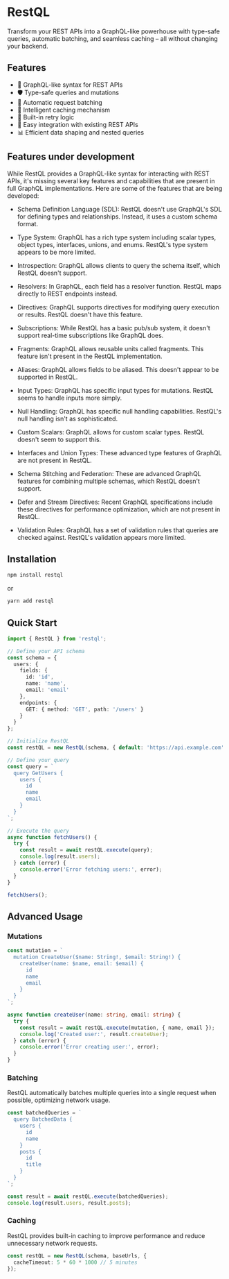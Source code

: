 # RestQL

Transform your REST APIs into a GraphQL-like powerhouse with type-safe queries, automatic batching, and seamless caching – all without changing your backend.

## Features

- 🚀 GraphQL-like syntax for REST APIs
- 🛡️ Type-safe queries and mutations
- 🔄 Automatic request batching
- 💾 Intelligent caching mechanism
- 🔁 Built-in retry logic
- 🔧 Easy integration with existing REST APIs
- 📊 Efficient data shaping and nested queries

## Features under development
While RestQL provides a GraphQL-like syntax for interacting with REST APIs, it's missing several key features and capabilities that are present in full GraphQL implementations.
Here are some of the features that are being developed:

- Schema Definition Language (SDL):
RestQL doesn't use GraphQL's SDL for defining types and relationships. Instead, it uses a custom schema format.

- Type System:
GraphQL has a rich type system including scalar types, object types, interfaces, unions, and enums. RestQL's type system appears to be more limited.

- Introspection:
GraphQL allows clients to query the schema itself, which RestQL doesn't support.

- Resolvers:
In GraphQL, each field has a resolver function. RestQL maps directly to REST endpoints instead.

- Directives:
GraphQL supports directives for modifying query execution or results. RestQL doesn't have this feature.

- Subscriptions:
While RestQL has a basic pub/sub system, it doesn't support real-time subscriptions like GraphQL does.

- Fragments:
GraphQL allows reusable units called fragments. This feature isn't present in the RestQL implementation.

- Aliases:
GraphQL allows fields to be aliased. This doesn't appear to be supported in RestQL.

- Input Types:
GraphQL has specific input types for mutations. RestQL seems to handle inputs more simply.

- Null Handling:
GraphQL has specific null handling capabilities. RestQL's null handling isn't as sophisticated.

- Custom Scalars:
GraphQL allows for custom scalar types. RestQL doesn't seem to support this.

- Interfaces and Union Types:
These advanced type features of GraphQL are not present in RestQL.

- Schema Stitching and Federation:
These are advanced GraphQL features for combining multiple schemas, which RestQL doesn't support.

- Defer and Stream Directives:
Recent GraphQL specifications include these directives for performance optimization, which are not present in RestQL.

- Validation Rules:
GraphQL has a set of validation rules that queries are checked against. RestQL's validation appears more limited.


## Installation

```bash
npm install restql
```

or

```bash
yarn add restql
```

## Quick Start

```typescript
import { RestQL } from 'restql';

// Define your API schema
const schema = {
  users: {
    fields: {
      id: 'id',
      name: 'name',
      email: 'email'
    },
    endpoints: {
      GET: { method: 'GET', path: '/users' }
    }
  }
};

// Initialize RestQL
const restQL = new RestQL(schema, { default: 'https://api.example.com' });

// Define your query
const query = `
  query GetUsers {
    users {
      id
      name
      email
    }
  }
`;

// Execute the query
async function fetchUsers() {
  try {
    const result = await restQL.execute(query);
    console.log(result.users);
  } catch (error) {
    console.error('Error fetching users:', error);
  }
}

fetchUsers();
```

## Advanced Usage

### Mutations

```typescript
const mutation = `
  mutation CreateUser($name: String!, $email: String!) {
    createUser(name: $name, email: $email) {
      id
      name
      email
    }
  }
`;

async function createUser(name: string, email: string) {
  try {
    const result = await restQL.execute(mutation, { name, email });
    console.log('Created user:', result.createUser);
  } catch (error) {
    console.error('Error creating user:', error);
  }
}
```

### Batching

RestQL automatically batches multiple queries into a single request when possible, optimizing network usage.

```typescript
const batchedQueries = `
  query BatchedData {
    users {
      id
      name
    }
    posts {
      id
      title
    }
  }
`;

const result = await restQL.execute(batchedQueries);
console.log(result.users, result.posts);
```

### Caching
RestQL provides built-in caching to improve performance and reduce unnecessary network requests.

```typescript
const restQL = new RestQL(schema, baseUrls, {
  cacheTimeout: 5 * 60 * 1000 // 5 minutes
});
```

